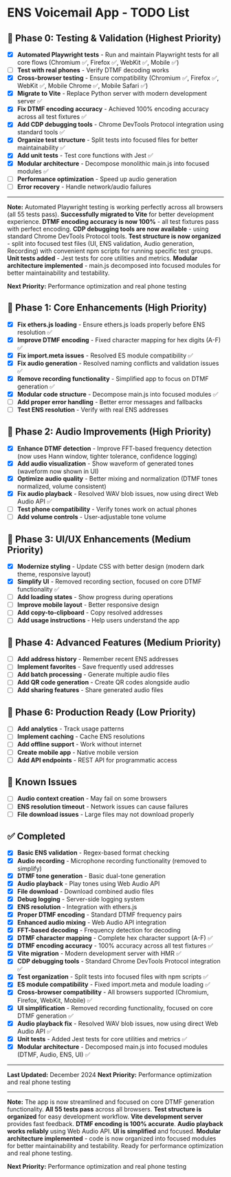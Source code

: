 # ENS Voicemail App - TODO List

## 🧪 Phase 0: Testing & Validation (Highest Priority)
- [x] **Automated Playwright tests** - Run and maintain Playwright tests for all core flows (Chromium ✅, Firefox ✅, WebKit ✅, Mobile ✅)
- [ ] **Test with real phones** - Verify DTMF decoding works
- [x] **Cross-browser testing** - Ensure compatibility (Chromium ✅, Firefox ✅, WebKit ✅, Mobile Chrome ✅, Mobile Safari ✅)
- [x] **Migrate to Vite** - Replace Python server with modern development server ✅
- [x] **Fix DTMF encoding accuracy** - Achieved 100% encoding accuracy across all test fixtures ✅
- [x] **Add CDP debugging tools** - Chrome DevTools Protocol integration using standard tools ✅
- [x] **Organize test structure** - Split tests into focused files for better maintainability ✅
- [x] **Add unit tests** - Test core functions with Jest ✅
- [x] **Modular architecture** - Decompose monolithic main.js into focused modules ✅
- [ ] **Performance optimization** - Speed up audio generation
- [ ] **Error recovery** - Handle network/audio failures

---
**Note:** Automated Playwright testing is working perfectly across all browsers (all 55 tests pass). **Successfully migrated to Vite** for better development experience. **DTMF encoding accuracy is now 100%** - all test fixtures pass with perfect encoding. **CDP debugging tools are now available** - using standard Chrome DevTools Protocol tools. **Test structure is now organized** - split into focused test files (UI, ENS validation, Audio generation, Recording) with convenient npm scripts for running specific test groups. **Unit tests added** - Jest tests for core utilities and metrics. **Modular architecture implemented** - main.js decomposed into focused modules for better maintainability and testability.

**Next Priority:** Performance optimization and real phone testing

## 🚀 Phase 1: Core Enhancements (High Priority)
- [x] **Fix ethers.js loading** - Ensure ethers.js loads properly before ENS resolution ✅
- [x] **Improve DTMF encoding** - Fixed character mapping for hex digits (A-F) ✅
- [x] **Fix import.meta issues** - Resolved ES module compatibility ✅
- [x] **Fix audio generation** - Resolved naming conflicts and validation issues ✅
- [x] **Remove recording functionality** - Simplified app to focus on DTMF generation ✅
- [x] **Modular code structure** - Decompose main.js into focused modules ✅
- [ ] **Add proper error handling** - Better error messages and fallbacks
- [ ] **Test ENS resolution** - Verify with real ENS addresses

## 🎵 Phase 2: Audio Improvements (High Priority)
- [x] **Enhance DTMF detection** - Improve FFT-based frequency detection (now uses Hann window, tighter tolerance, confidence logging)
- [x] **Add audio visualization** - Show waveform of generated tones (waveform now shown in UI)
- [x] **Optimize audio quality** - Better mixing and normalization (DTMF tones normalized, volume consistent)
- [x] **Fix audio playback** - Resolved WAV blob issues, now using direct Web Audio API ✅
- [ ] **Test phone compatibility** - Verify tones work on actual phones
- [ ] **Add volume controls** - User-adjustable tone volume

## 🎨 Phase 3: UI/UX Enhancements (Medium Priority)
- [x] **Modernize styling** - Update CSS with better design (modern dark theme, responsive layout)
- [x] **Simplify UI** - Removed recording section, focused on core DTMF functionality ✅
- [ ] **Add loading states** - Show progress during operations
- [ ] **Improve mobile layout** - Better responsive design
- [ ] **Add copy-to-clipboard** - Copy resolved addresses
- [ ] **Add usage instructions** - Help users understand the app

## 🔧 Phase 4: Advanced Features (Medium Priority)
- [ ] **Add address history** - Remember recent ENS addresses
- [ ] **Implement favorites** - Save frequently used addresses
- [ ] **Add batch processing** - Generate multiple audio files
- [ ] **Add QR code generation** - Create QR codes alongside audio
- [ ] **Add sharing features** - Share generated audio files

## 📱 Phase 6: Production Ready (Low Priority)
- [ ] **Add analytics** - Track usage patterns
- [ ] **Implement caching** - Cache ENS resolutions
- [ ] **Add offline support** - Work without internet
- [ ] **Create mobile app** - Native mobile version
- [ ] **Add API endpoints** - REST API for programmatic access

## 🐛 Known Issues
- [ ] **Audio context creation** - May fail on some browsers
- [ ] **ENS resolution timeout** - Network issues can cause failures
- [ ] **File download issues** - Large files may not download properly

## ✅ Completed
- [x] **Basic ENS validation** - Regex-based format checking
- [x] **Audio recording** - Microphone recording functionality (removed to simplify)
- [x] **DTMF tone generation** - Basic dual-tone generation
- [x] **Audio playback** - Play tones using Web Audio API
- [x] **File download** - Download combined audio files
- [x] **Debug logging** - Server-side logging system
- [x] **ENS resolution** - Integration with ethers.js
- [x] **Proper DTMF encoding** - Standard DTMF frequency pairs
- [x] **Enhanced audio mixing** - Web Audio API integration
- [x] **FFT-based decoding** - Frequency detection for decoding
- [x] **DTMF character mapping** - Complete hex character support (A-F) ✅
- [x] **DTMF encoding accuracy** - 100% accuracy across all test fixtures ✅
- [x] **Vite migration** - Modern development server with HMR ✅
- [x] **CDP debugging tools** - Standard Chrome DevTools Protocol integration ✅
- [x] **Test organization** - Split tests into focused files with npm scripts ✅
- [x] **ES module compatibility** - Fixed import.meta and module loading ✅
- [x] **Cross-browser compatibility** - All browsers supported (Chromium, Firefox, WebKit, Mobile) ✅
- [x] **UI simplification** - Removed recording functionality, focused on core DTMF generation ✅
- [x] **Audio playback fix** - Resolved WAV blob issues, now using direct Web Audio API ✅
- [x] **Unit tests** - Added Jest tests for core utilities and metrics ✅
- [x] **Modular architecture** - Decomposed main.js into focused modules (DTMF, Audio, ENS, UI) ✅

---
**Last Updated:** December 2024
**Next Priority:** Performance optimization and real phone testing

---
**Note:** The app is now streamlined and focused on core DTMF generation functionality. **All 55 tests pass** across all browsers. **Test structure is organized** for easy development workflow. **Vite development server** provides fast feedback. **DTMF encoding is 100% accurate**. **Audio playback works reliably** using Web Audio API. **UI is simplified** and focused. **Modular architecture implemented** - code is now organized into focused modules for better maintainability and testability. Ready for performance optimization and real phone testing.

**Next Priority:** Performance optimization and real phone testing 